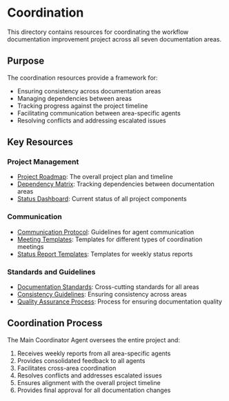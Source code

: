 # Coordination

This directory contains resources for coordinating the workflow documentation improvement project across all seven documentation areas.

## Purpose

The coordination resources provide a framework for:
- Ensuring consistency across documentation areas
- Managing dependencies between areas
- Tracking progress against the project timeline
- Facilitating communication between area-specific agents
- Resolving conflicts and addressing escalated issues

## Key Resources

### Project Management

- [Project Roadmap](project-roadmap.md): The overall project plan and timeline
- [Dependency Matrix](dependency-matrix.md): Tracking dependencies between documentation areas
- [Status Dashboard](status-dashboard.md): Current status of all project components

### Communication

- [Communication Protocol](communication-protocol.md): Guidelines for agent communication
- [Meeting Templates](meeting-templates/): Templates for different types of coordination meetings
- [Status Report Templates](report-templates/): Templates for weekly status reports

### Standards and Guidelines

- [Documentation Standards](documentation-standards.md): Cross-cutting standards for all areas
- [Consistency Guidelines](consistency-guidelines.md): Ensuring consistency across areas
- [Quality Assurance Process](quality-assurance-process.md): Process for ensuring documentation quality

## Coordination Process

The Main Coordinator Agent oversees the entire project and:
1. Receives weekly reports from all area-specific agents
2. Provides consolidated feedback to all agents
3. Facilitates cross-area coordination
4. Resolves conflicts and addresses escalated issues
5. Ensures alignment with the overall project timeline
6. Provides final approval for all documentation changes

